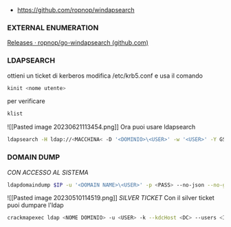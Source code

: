 - https://github.com/ropnop/windapsearch
### **EXTERNAL ENUMERATION**
[Releases · ropnop/go-windapsearch (github.com)](https://github.com/ropnop/go-windapsearch/releases)

### **LDAPSEARCH**
ottieni un ticket di kerberos
modifica /etc/krb5.conf e usa il comando 
```BASH
kinit <nome utente>
```
per verificare
```BASH
klist
```
![[Pasted image 20230621113454.png]]
Ora puoi usare ldapsearch
```BASH
ldapsearch -H ldap://<MACCHINA< -D '<DOMINIO>\<USER>' -w '<USER>' -Y GSSAPI - b "cn=users,dc=scrm,dc=local" | grep -i "objectSid::" | cut -d ":" -f3
```
### **DOMAIN DUMP**
*CON ACCESSO AL SISTEMA*
```BASH
ldapdomaindump $IP -u '<DOMAIN NAME>\<USER>' -p <PASS> --no-json --no-grep
```
![[Pasted image 20230510114519.png]]
*SILVER TICKET*
Con il silver ticket puoi dumpare l'ldap
```bash
crackmapexec ldap <NOME DOMINIO> -u <USER> -k --kdcHost <DC> --users <IP>
```
